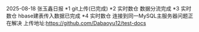 2025-08-18 张玉鑫日报
*1 git上传(已完成)
*2 实时数仓 数据分流完成
*3 实时数仓 hbase建表传入数据已完成
*4 实时数仓 连接到同一MySQL主服务器问题正在解决
上传地址:https://github.com/Dabaoyu12/test-docs

